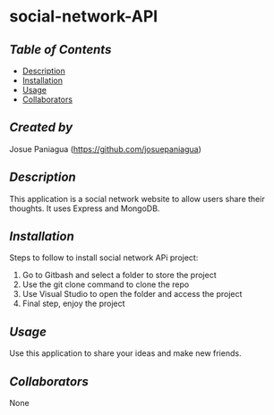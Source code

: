 # social-network-API

## *Table of Contents*
* [Description](#description)
* [Installation](#installation)
* [Usage](#usage)
* [Collaborators](#collaborators)

## *Created by*
Josue Paniagua
(https://github.com/josuepaniagua)

## *Description*
This application is a social network website to allow users share their thoughts. It uses Express and MongoDB.

## *Installation*
Steps to follow to install social network APi project:
1. Go to Gitbash and select a folder to store the project
2. Use the git clone command to clone the repo
3. Use Visual Studio to open the folder and access the project
4. Final step, enjoy the project 

## *Usage*
Use this application to share your ideas and make new friends.

## *Collaborators*
None

